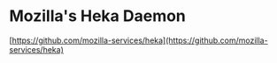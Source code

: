 # Mozilla's Heka Daemon

[https://github.com/mozilla-services/heka](https://github.com/mozilla-services/heka)


